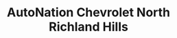 ---
title: "AutoNation Chevrolet North Richland Hills"
url: /north-richland-hills/autonation-chevrolet-north-richland-hills/
shop: car
---